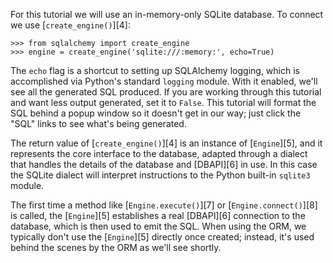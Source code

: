 For this tutorial we will use an in-memory-only SQLite database. To connect we use [`create_engine()`][4]:
    
```    
>>> from sqlalchemy import create_engine
>>> engine = create_engine('sqlite:///:memory:', echo=True)
```

The `echo` flag is a shortcut to setting up SQLAlchemy logging, which is accomplished via Python's standard `logging` module. With it enabled, we'll see all the generated SQL produced. If you are working through this tutorial and want less output generated, set it to `False`. This tutorial will format the SQL behind a popup window so it doesn't get in our way; just click the "SQL" links to see what's being generated.

The return value of [`create_engine()`][4] is an instance of [`Engine`][5], and it represents the core interface to the database, adapted through a dialect that handles the details of the database and [DBAPI][6] in use. In this case the SQLite dialect will interpret instructions to the Python built-in `sqlite3` module.

The first time a method like [`Engine.execute()`][7] or [`Engine.connect()`][8] is called, the [`Engine`][5] establishes a real [DBAPI][6] connection to the database, which is then used to emit the SQL. When using the ORM, we typically don't use the [`Engine`][5] directly once created; instead, it's used behind the scenes by the ORM as we'll see shortly.
